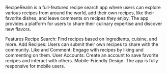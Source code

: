 RecipeRealm is a full-featured recipe search app where users can explore various recipes from around the world, add their own recipes, like their favorite dishes, and leave comments on recipes they enjoy. The app provides a platform for users to share their culinary expertise and discover new flavors.

Features
Recipe Search: Find recipes based on ingredients, cuisine, and more.
Add Recipes: Users can submit their own recipes to share with the community.
Like and Comment: Engage with recipes by liking and commenting on them.
User Accounts: Create an account to save favorite recipes and interact with others.
Mobile-Friendly Design: The app is fully responsive for mobile users.
